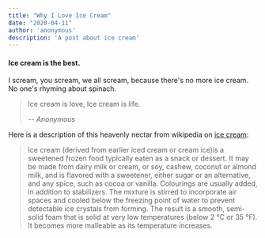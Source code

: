 ```yaml
---
title: "Why I Love Ice Cream"
date: "2020-04-11"
author: 'anonymous'
description: 'A post about ice cream'
---
```


#### Ice cream is the best.

I scream, you scream, we all scream, because there's no more ice cream. No one's rhyming about spinach.

> Ice cream is love, Ice cream is life.
>
> -- <cite>Anonymous</cite>

Here is a description of this heavenly nectar from wikipedia on [ice cream](https://en.wikipedia.org/wiki/Ice_cream): 

> Ice cream (derived from earlier iced cream or cream ice)is
> a sweetened frozen food typically eaten as a snack or 
> dessert. It may be made from dairy milk or cream, or soy, 
> cashew, coconut or almond milk, and is flavored with a 
> sweetener, either sugar or an alternative, and any spice, 
> such as cocoa or vanilla. Colourings are usually added, in 
> addition to stabilizers. The mixture is stirred to 
> incorporate air spaces and cooled below the freezing point 
> of water to prevent detectable ice crystals from forming. 
> The result is a smooth, semi-solid foam that is solid at 
> very low temperatures (below 2 °C or 35 °F). It becomes 
> more malleable as its temperature increases.